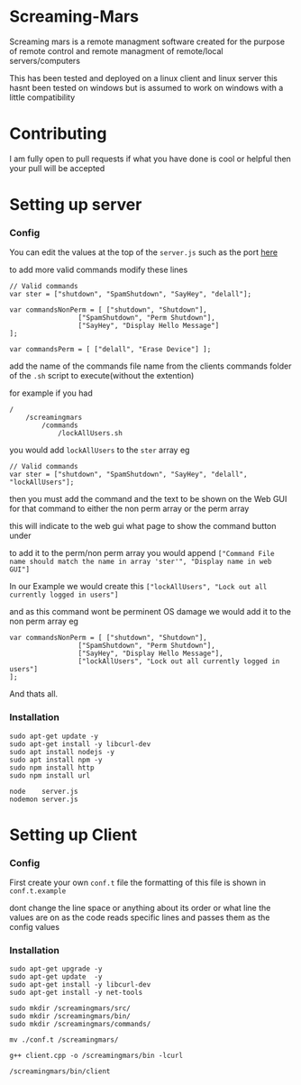 # Screaming-Mars
Screaming mars is a remote managment software created for the purpose of remote control and remote managment of remote/local servers/computers

This has been tested and deployed on a linux client and linux server this hasnt been tested on windows 
but is assumed to work on windows with a little compatibility

# Contributing
I am fully open to pull requests if what you have done is cool or helpful then your pull will be accepted

# Setting up server

### Config 
You can edit the values at the top of the `server.js` such as the port [here](https://github.com/ConniTheKiwi/Screaming-Mars/blob/352a0447806f727fc6b75138ade72aac5a56ba59/server/server.js#L3)

to add more valid commands modify these lines

```
// Valid commands
var ster = ["shutdown", "SpamShutdown", "SayHey", "delall"];

var commandsNonPerm = [ ["shutdown", "Shutdown"], 
                 ["SpamShutdown", "Perm Shutdown"], 
                 ["SayHey", "Display Hello Message"] 
];
                 
var commandsPerm = [ ["delall", "Erase Device"] ];
```

add the name of the commands file name from the clients commands folder of the `.sh` script to execute(without the extention) 

for example if you had 
```
/
    /screamingmars
        /commands
            /lockAllUsers.sh
```

you would add `lockAllUsers` to the `ster` array eg

```
// Valid commands
var ster = ["shutdown", "SpamShutdown", "SayHey", "delall", "lockAllUsers"];
```

then you must add the command and the text to be shown on the Web GUI for that command
to either the non perm array or the perm array

this will indicate to the web gui what page to show the command button under

to add it to the perm/non perm array you would append 
`["Command File name should match the name in array 'ster'", "Display name in web GUI"]`

In our Example we would create this 
`["lockAllUsers", "Lock out all currently logged in users"]`

and as this command wont be perminent OS damage we would add it to the non perm array eg

```
var commandsNonPerm = [ ["shutdown", "Shutdown"], 
                 ["SpamShutdown", "Perm Shutdown"], 
                 ["SayHey", "Display Hello Message"],
                 ["lockAllUsers", "Lock out all currently logged in users"]
];
```

And thats all.

### Installation
```
sudo apt-get update -y 
sudo apt-get install -y libcurl-dev 
sudo apt install nodejs -y
sudo apt install npm -y
sudo npm install http 
sudo npm install url 

node    server.js
nodemon server.js 
```

# Setting up Client

### Config

First create your own `conf.t` file 
the formatting of this file is shown in `conf.t.example` 

dont change the line space or anything about its order or what line the values are on 
as the code reads specific lines and passes them as the config values

### Installation
```
sudo apt-get upgrade -y 
sudo apt-get update  -y 
sudo apt-get install -y libcurl-dev 
sudo apt-get install -y net-tools

sudo mkdir /screamingmars/src/
sudo mkdir /screamingmars/bin/
sudo mkdir /screamingmars/commands/

mv ./conf.t /screamingmars/

g++ client.cpp -o /screamingmars/bin -lcurl

/screamingmars/bin/client
```
